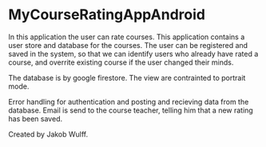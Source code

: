 # MyCourseRatingAppAndroid

In this application the user can rate courses. This application contains a user store and database for the courses. 
The user can be registered and saved in the system, so that we can identify users who already have rated a course, 
and overrite existing course if the user changed their minds. 

The database is by google firestore.
The view are contrainted to portrait mode.

Error handling for authentication and posting and recieving data from the database.
Email is send to the course teacher, telling him that a new rating has been saved.

Created by Jakob Wulff.


